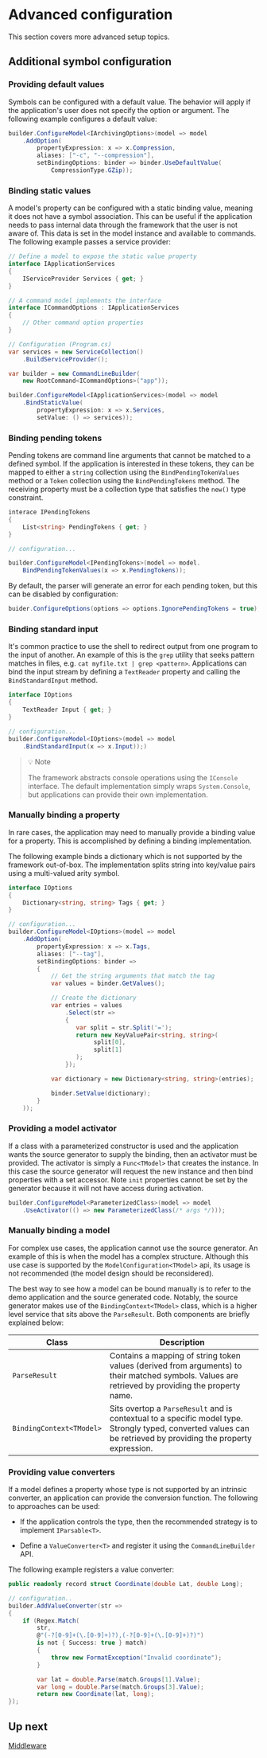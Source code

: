 # Advanced configuration

This section covers more advanced setup topics.

## Additional symbol configuration

### Providing default values

Symbols can be configured with a default value. The behavior will apply if the application's user does not specify the option or argument. The following example configures a default value:

```csharp
builder.ConfigureModel<IArchivingOptions>(model => model
    .AddOption(
        propertyExpression: x => x.Compression,
        aliases: ["-c", "--compression"],
        setBindingOptions: binder => binder.UseDefaultValue(
            CompressionType.GZip));
```

### Binding static values

A model's property can be configured with a static binding value, meaning it does not have a symbol association. This can be useful if the application needs to pass internal data through the framework that the user is not aware of. This data is set in the model instance and available to commands. The following example passes a service provider:

```csharp
// Define a model to expose the static value property
interface IApplicationServices
{
    IServiceProvider Services { get; }
}

// A command model implements the interface
interface ICommandOptions : IApplicationServices
{
    // Other command option properties
}

// Configuration (Program.cs)
var services = new ServiceCollection()
    .BuildServiceProvider();

var builder = new CommandLineBuilder(
    new RootCommand<ICommandOptions>("app"));

builder.ConfigureModel<IApplicationServices>(model => model
    .BindStaticValue(
        propertyExpression: x => x.Services,
        setValue: () => services));
```

### Binding pending tokens

Pending tokens are command line arguments that cannot be matched to a defined symbol. If the application is interested in these tokens, they can be mapped to either a `string` collection using the `BindPendingTokenValues` method or a `Token` collection using the `BindPendingTokens` method. The receiving property must be a collection type that satisfies the `new()` type constraint.

```csharp
interace IPendingTokens
{
    List<string> PendingTokens { get; }
}

// configuration...

builder.ConfigureModel<IPendingTokens>(model => model.
    BindPendingTokenValues(x => x.PendingTokens));
```

By default, the parser will generate an error for each pending token, but this can be disabled by configuration:

```csharp
buider.ConfigureOptions(options => options.IgnorePendingTokens = true);
```

### Binding standard input

It's common practice to use the shell to redirect output from one program to the input of another. An example of this is the `grep` utility that seeks pattern matches in files, e.g. `cat myfile.txt | grep <pattern>`. Applications can bind the input stream by defining a `TextReader` property and calling the `BindStandardInput` method.

```csharp
interface IOptions
{
    TextReader Input { get; }
}

// configuration...
builder.ConfigureModel<IOptions>(model => model
    .BindStandardInput(x => x.Input));)
```

> 💡 Note
>
> The framework abstracts console operations using the `IConsole` interface. The default implementation simply wraps `System.Console`, but applications can provide their own implementation.

### Manually binding a property

In rare cases, the application may need to manually provide a binding value for a property. This is accomplished by defining a binding implementation.

The following example binds a dictionary which is not supported by the framework out-of-box. The implementation splits string into key/value pairs using a multi-valued arity symbol.

```csharp
interface IOptions
{
    Dictionary<string, string> Tags { get; }
}

// configuration...
builder.ConfigureModel<IOptions>(model => model
    .AddOption(
        propertyExpression: x => x.Tags,
        aliases: ["--tag"],
        setBindingOptions: binder =>
        {
            // Get the string arguments that match the tag
            var values = binder.GetValues();

            // Create the dictionary
            var entries = values
                .Select(str =>
                {
                   var split = str.Split('=');
                   return new KeyValuePair<string, string>(
                        split[0],
                        split[1]
                   );
                });

            var dictionary = new Dictionary<string, string>(entries);

            binder.SetValue(dictionary);
        }
    ));
```

### Providing a model activator

If a class with a parameterized constructor is used and the application wants the source generator to supply the binding, then an activator must be provided. The activator is simply a `Func<TModel>` that creates the instance. In this case the source generator will request the new instance and then bind properties with a set accessor. Note `init` properties cannot be set by the generator because it will not have access during activation.

```csharp
builder.ConfigureModel<ParameterizedClass>(model => model
    .UseActivator(() => new ParameterizedClass(/* args */)));
```

### Manually binding a model

For complex use cases, the application cannot use the source generator. An example of this is when the model has a complex structure. Although this use case is supported by the `ModelConfiguration<TModel>` api, its usage is not recommended (the model design should be reconsidered).

The best way to see how a model can be bound manually is to refer to the demo application and the source generated code. Notably, the source generator makes use of the `BindingContext<TModel>` class, which is a higher level service that sits above the `ParseResult`. Both components are briefly explained below:

|Class|Description|
|---|---|
|`ParseResult`|Contains a mapping of string token values (derived from arguments) to their matched symbols. Values are retrieved by providing the property name.|
|`BindingContext<TModel>`|Sits overtop a `ParseResult` and is contextual to a specific model type. Strongly typed, converted values can be retrieved by providing the property expression.

### Providing value converters

If a model defines a property whose type is not supported by an intrinsic converter, an application can provide the conversion function. The following to approaches can be used:

- If the application controls the type, then the recommended strategy is to implement `IParsable<T>`.

- Define a `ValueConverter<T>` and register it using the `CommandLineBuilder` API.

The following example registers a value converter:

```csharp
public readonly record struct Coordinate(double Lat, double Long);

// configuration..
builder.AddValueConverter(str => 
{
    if (Regex.Match(
        str, 
        @"(-?[0-9]+(\.[0-9]+)?),(-?[0-9]+(\.[0-9]+)?)")
        is not { Success: true } match)
        {
            throw new FormatException("Invalid coordinate");
        }

        var lat = double.Parse(match.Groups[1].Value);
        var long = double.Parse(match.Groups[3].Value);
        return new Coordinate(lat, long);
});
```

## Up next

[Middleware](./middleware.md)